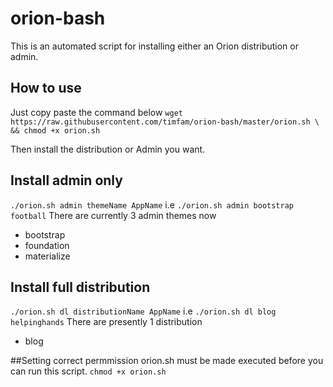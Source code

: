 # orion-bash
This is an automated script for installing either an Orion distribution or admin.

## How to use
Just copy paste the command below
`wget https://raw.githubusercontent.com/timfam/orion-bash/master/orion.sh \
&& chmod +x orion.sh `

Then install the distribution or Admin you want.

## Install admin only
`./orion.sh admin themeName AppName` 
i.e 
`./orion.sh admin bootstrap football`
There are currently 3 admin themes now
* bootstrap
* foundation 
* materialize

## Install full distribution
`./orion.sh dl distributionName AppName`
i.e `./orion.sh dl blog helpinghands`
There are presently 1 distribution
* blog

##Setting correct permmission
orion.sh must be made executed before you can run this script.
`chmod +x orion.sh`
